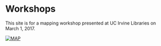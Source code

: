 # Workshops
This site is for a mapping workshop presented at UC Irvine Libraries on March 1, 2017. 

[![MAP](https://andyrutkowskiucla.carto.com/builder/6f637d56-fd6e-11e6-a253-0e233c30368f/embed)](https://andyrutkowskiucla.carto.com/builder/6f637d56-fd6e-11e6-a253-0e233c30368f/embed "Little red riding hood - Click to Watch!")



